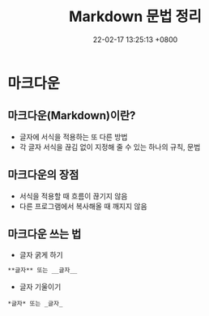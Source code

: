 ﻿---
title: 'Markdown 문법 정리'
date: 22-02-17 13:25:13 +0800
categories: ['보조 툴', 'Markdown']
tags: [markdown]     # TAG names should always be lowercase
---

# 마크다운

## 마크다운(Markdown)이란?
- 글자에 서식을 적용하는 또 다른 방법
- 각 글자 서식을 끊김 없이 지정해 줄 수 있는 하나의 규칙, 문법
 
## 마크다운의 장점
- 서식을 적용할 때 흐름이 끊기지 않음
- 다른 프로그램에서 복사해올 때 깨지지 않음
 
## 마크다운 쓰는 법
- 글자 굵게 하기 
```markdown
**글자** 또는 __글자__
```
- 글자 기울이기
```
*글자* 또는 _글자_
```
<!-- - 인용문 집어넣기
>&#62;인용문
- 제목 부제목 지정하기 
>&#35;제목
- 링크 넣기 
><링크>
- 이미지 넣기
> &#33;&#91;이름&#93;(링크)
- 띄어쓰기를 원하면 마지막에 스페이스바 2번
- 가로선
> &#45;&#45;&#45;&#45;
- 취소선
>&#126;&#126;글자&#126;&#126;
- 표 그리기
> 제목 &#124; 제목
> ----&#124;----
> 내용&#124;내용
> 내용&#124;내용

## 참조
- 스택 에디트: <https://stackedit.io/app#>
- 마크다운 문법, 사용법: <https://sergeswin.com/1013/#>
- 마크다운 문서에서 특수문자 사용하기: 
<https://4urdev.tistory.com/62>

 -->
